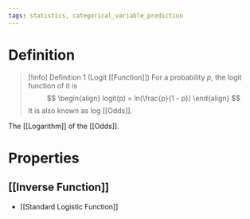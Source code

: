 ```yaml
---
tags: statistics, categorical_variable_prediction
---
```


# Definition

> [!info] Definition 1 (Logit [[Function]])
> For a probability $p$, the logit function of it is
> $$
> \begin{align}
> logit(p) = ln(\frac{p}{1 - p})
> \end{align}
> $$
> It is also known as log [[Odds]].

The [[Logarithm]] of the [[Odds]].

# Properties
## [[Inverse Function]]
- [[Standard Logistic Function]]